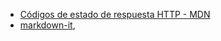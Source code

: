 * [Códigos de estado de respuesta HTTP - MDN](https://developer.mozilla.org/es/docs/Web/HTTP/Status)
*  [markdown-it](https://github.com/markdown-it/markdown-it),
 
